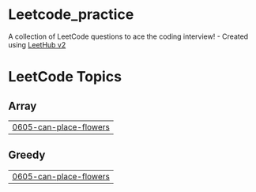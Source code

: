 # Leetcode_practice
A collection of LeetCode questions to ace the coding interview! - Created using [LeetHub v2](https://github.com/arunbhardwaj/LeetHub-2.0)

<!---LeetCode Topics Start-->
# LeetCode Topics
## Array
|  |
| ------- |
| [0605-can-place-flowers](https://github.com/Parth-bot-crypto26/Leetcode_practice/tree/master/0605-can-place-flowers) |
## Greedy
|  |
| ------- |
| [0605-can-place-flowers](https://github.com/Parth-bot-crypto26/Leetcode_practice/tree/master/0605-can-place-flowers) |
<!---LeetCode Topics End-->